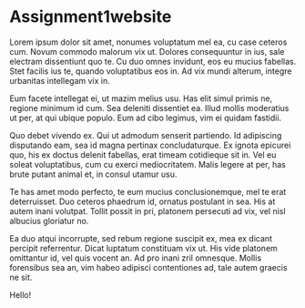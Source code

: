 # Assignment1website
<p>Lorem ipsum dolor sit amet, nonumes voluptatum mel ea, cu case ceteros cum. Novum commodo malorum vix ut. Dolores consequuntur in ius, sale electram dissentiunt quo te. Cu duo omnes invidunt, eos eu mucius fabellas. Stet facilis ius te, quando voluptatibus eos in. Ad vix mundi alterum, integre urbanitas intellegam vix in.</p>
<p>Eum facete intellegat ei, ut mazim melius usu. Has elit simul primis ne, regione minimum id cum. Sea deleniti dissentiet ea. Illud mollis moderatius ut per, at qui ubique populo. Eum ad cibo legimus, vim ei quidam fastidii.</p>
<p>Quo debet vivendo ex. Qui ut admodum senserit partiendo. Id adipiscing disputando eam, sea id magna pertinax concludaturque. Ex ignota epicurei quo, his ex doctus delenit fabellas, erat timeam cotidieque sit in. Vel eu soleat voluptatibus, cum cu exerci mediocritatem. Malis legere at per, has brute putant animal et, in consul utamur usu.</p>
<p>Te has amet modo perfecto, te eum mucius conclusionemque, mel te erat deterruisset. Duo ceteros phaedrum id, ornatus postulant in sea. His at autem inani volutpat. Tollit possit in pri, platonem persecuti ad vix, vel nisl albucius gloriatur no.</p>
<p>Ea duo atqui incorrupte, sed rebum regione suscipit ex, mea ex dicant percipit referrentur. Dicat luptatum constituam vix ut. His vide platonem omittantur id, vel quis vocent an. Ad pro inani zril omnesque. Mollis forensibus sea an, vim habeo adipisci contentiones ad, tale autem graecis ne sit.</p>
<p> Hello! </p>
